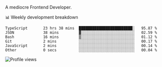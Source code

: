 A mediocre Frontend Developer.

📊 Weekly development breakdown
<!--START_SECTION:waka-->

```text
TypeScript       23 hrs 38 mins  ████████████████████████░   95.87 %
JSON             38 mins         ▓░░░░░░░░░░░░░░░░░░░░░░░░   02.59 %
Bash             16 mins         ▒░░░░░░░░░░░░░░░░░░░░░░░░   01.12 %
Git              2 mins          ░░░░░░░░░░░░░░░░░░░░░░░░░   00.17 %
JavaScript       2 mins          ░░░░░░░░░░░░░░░░░░░░░░░░░   00.14 %
Other            0 secs          ░░░░░░░░░░░░░░░░░░░░░░░░░   00.04 %
```

<!--END_SECTION:waka-->

<img src="https://gpvc.arturio.dev/iqbalfasri" alt="Profile views"/>
